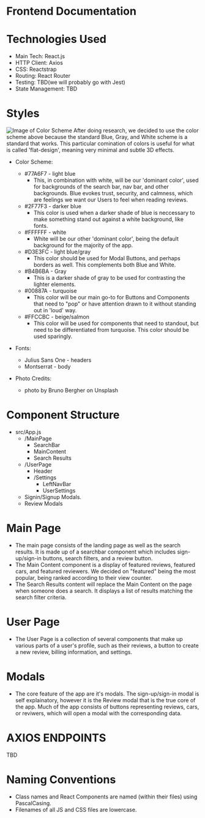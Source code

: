 # Frontend Documentation

# Technologies Used
- Main Tech: React.js
- HTTP Client: Axios
- CSS: Reactstrap
- Routing: React Router
- Testing: TBD(we will probably go with Jest)
- State Management: TBD

# Styles
![Image of Color Scheme](http://blog.visme.co/wp-content/uploads/2016/09/website42-1024x512.jpg)
After doing research, we decided to use the color scheme above because the standard Blue, Gray, and White scheme is a standard that works. This particular comination of colors is useful for what is called 'flat-design', meaning very minimal and subtle 3D effects. 

* Color Scheme:
    - #77A6F7 - light blue
        - This, in combination with white, will be our 'dominant color', used for backgrounds of the search bar, nav bar, and other backgrounds. Blue evokes trust, security, and calmness, which are feelings we want our Users to feel when reading reviews.
    - #2F77F3 - darker blue
        - This color is used when a darker shade of blue is neccessary to make something stand out against a white background, like fonts.
    - #FFFFFF - white
        - White will be our other 'dominant color', being the default background for the majority of the app.
    - #D3E3FC - light blue/gray
        - This color should be used for Modal Buttons, and perhaps borders as well. This complements both Blue and White.
    - #B4B6BA - Gray
        - This is a darker shade of gray to be used for contrasting the lighter elements.
    - #00887A - turquoise
        - This color will be our main go-to for Buttons and Components that need to "pop" or have attention drawn to it without standing out in 'loud' way. 
    - #FFCCBC - beige/salmon
        - This color will be used for components that need to standout, but need to be differentiated from turquoise. This color should be used sparingly. 

* Fonts:
    - Julius Sans One - headers
    - Montserrat - body

* Photo Credits:
    - photo by Bruno Bergher on Unsplash

# Component Structure
- src/App.js
    - /MainPage
        - SearchBar
        - MainContent
        - Search Results
    - /UserPage
        - Header
        - /Settings
            - LeftNavBar
            - UserSettings
    - Signin/Signup Modals.
    - Review Modals

# Main Page
- The main page consists of the landing page as well as the search results. It is made up of a searchbar component which includes sign-up/sign-in buttons, search filters, and a review button.
- The Main Content component is a display of featured reviews, featured cars, and featured reviewers. We decided on "featured" being the most popular, being ranked according to their view counter.
- The Search Results content will replace the Main Content on the page when someone does a search. It displays a list of results matching the search filter criteria.

# User Page
- The User Page is a collection of several components that make up various parts of a user's profile, such as their reviews, a button to create a new review, billing information, and settings.

# Modals
- The core feature of the app are it's modals. The sign-up/sign-in modal is self explainatory, however it is the Review modal that is the true core of the app. Much of the app consists of buttons representing reviews, cars, or reviwers, which will open a modal with the corresponding data.

# AXIOS ENDPOINTS
TBD

# Naming Conventions
- Class names and React Components are named (within their files) using PascalCasing.
- Filenames of all JS and CSS files are lowercase.